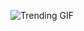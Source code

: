![Trending GIF](https://media0.giphy.com/media/v1.Y2lkPThiYjIxNzcydXM1NnR6NXFheTd2N3pvZTRiMHIxZGRpdnFubnlpNWEzdmVpeGprNCZlcD12MV9naWZzX3NlYXJjaCZjdD1n/2jMtpIi8mhE8ctiMtK/giphy.gif)
